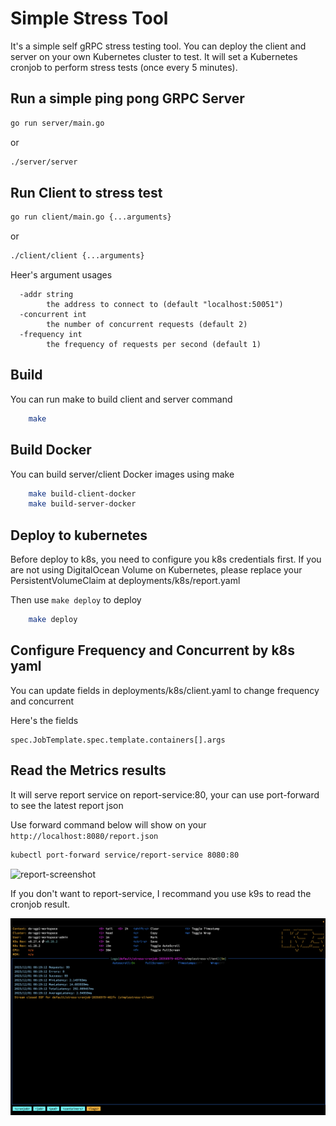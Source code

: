 # Simple Stress Tool

It's a simple self gRPC stress testing tool.
You can deploy the client and server on your own Kubernetes cluster to test.
It will set a Kubernetes cronjob to perform stress tests (once every 5 minutes).

## Run a simple ping pong GRPC Server

```bash
go run server/main.go
```

or 

```bash
./server/server
```

## Run Client to stress test

```bash
go run client/main.go {...arguments}
```

or 
```bash
./client/client {...arguments}
```

Heer's argument usages

```
  -addr string
        the address to connect to (default "localhost:50051")
  -concurrent int
        the number of concurrent requests (default 2)
  -frequency int
        the frequency of requests per second (default 1)
```

## Build

You can run make to build client and server command

```bash
    make
```

## Build Docker

You can build server/client Docker images using make

```bash
    make build-client-docker
    make build-server-docker
```

## Deploy to kubernetes

Before deploy to k8s, you need to configure you k8s credentials first.
If you are not using DigitalOcean Volume on Kubernetes, please replace your PersistentVolumeClaim at deployments/k8s/report.yaml

Then use `make deploy` to deploy

```bash
    make deploy
```

## Configure Frequency and Concurrent by k8s yaml

You can update fields in deployments/k8s/client.yaml to change frequency and concurrent

Here's the fields

```
spec.JobTemplate.spec.template.containers[].args
```

## Read the Metrics results

It will serve report service on report-service:80, your can use port-forward to see the latest report json

Use forward command below will show on your `http://localhost:8080/report.json`

```bash
kubectl port-forward service/report-service 8080:80
```

![report-screenshot](./assets/images/report-screenshot.png)

If you don't want to report-service, I recommand you use k9s to read the cronjob result.

![screenshot](./assets/images/screenshot.png)


